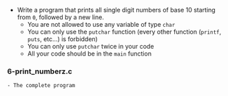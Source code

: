 - Write a program that prints all single digit numbers of base 10 starting from ```0```, followed by a new line.
	- You are not allowed to use any variable of type ```char```
	- You can only use the ```putchar``` function (every other function (```printf```, ```puts```, etc...) is forbidden)
	- You can only use ```putchar``` twice in your code
	- All your code should be in the ```main``` function

### 6-print_numberz.c
	- The complete program
